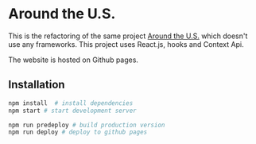 # Around the U.S.

This is the refactoring of the same project [Around the U.S.](https://github.com/hulyak/web_project_4) which doesn't use any frameworks. This project uses React.js, hooks and Context Api. 

The website is hosted on Github pages. 


## Installation

```bash 
npm install  # install dependencies
npm start # start development server

npm run predeploy # build production version
npm run deploy # deploy to github pages
```

